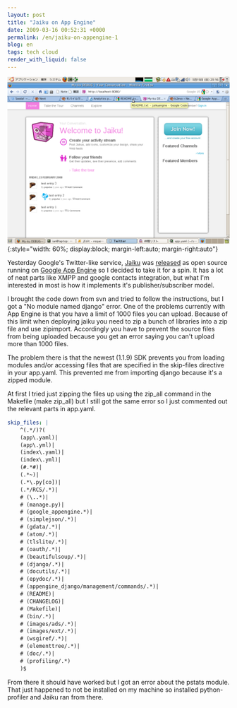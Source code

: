 ```yaml
---
layout: post
title: "Jaiku on App Engine"
date: 2009-03-16 00:52:31 +0000
permalink: /en/jaiku-on-appengine-1
blog: en
tags: tech cloud
render_with_liquid: false
---
```


![](/assets/images/516/jaiku.png){:style="width: 60%; display:block; margin-left:auto; margin-right:auto"}

Yesterday Google's Twitter-like service, [Jaiku](http://www.jaiku.com/) was
[released](http://code.google.com/p/jaikuengine/) as open source running on
[Google App Engine](http://code.google.com/appengine/) so I decided to take it
for a spin. It has a lot of neat parts like XMPP and google contacts
integration, but what I'm interested in most is how it implements it's
publisher/subscriber model.

I brought the code down from svn and tried to follow the instructions, but I
got a "No module named django" error. One of the problems currently with
App Engine is that you have a limit of 1000 files you can upload. Because of
this limit when deploying jaiku you need to zip a bunch of libraries into a zip
file and use zipimport. Accordingly you have to prevent the source files from
being uploaded because you get an error saying you can't upload more than 1000
files.

The problem there is that the newest (1.1.9) SDK prevents you from loading
modules and/or accessing files that are specified in the skip-files directive
in your app.yaml. This prevented me from importing django because it's a zipped
module.

At first I tried just zipping the files up using the zip_all command in the
Makefile (make zip_all) but I still got the same error so I just commented out
the relevant parts in app.yaml.

```yaml
skip_files: |
    ^(.*/)?(
    (app\.yaml)|
    (app\.yml)|
    (index\.yaml)|
    (index\.yml)|
    (#.*#)|
    (.*~)|
    (.*\.py[co])|
    (.*/RCS/.*)|
    # (\..*)|
    # (manage.py)|
    # (google_appengine.*)|
    # (simplejson/.*)|
    # (gdata/.*)|
    # (atom/.*)|
    # (tlslite/.*)|
    # (oauth/.*)|
    # (beautifulsoup/.*)|
    # (django/.*)|
    # (docutils/.*)|
    # (epydoc/.*)|
    # (appengine_django/management/commands/.*)|
    # (README)|
    # (CHANGELOG)|
    # (Makefile)|
    # (bin/.*)|
    # (images/ads/.*)|
    # (images/ext/.*)|
    # (wsgiref/.*)|
    # (elementtree/.*)|
    # (doc/.*)|
    # (profiling/.*)
    )$
```

From there it should have worked but I got an error about the pstats module.
That just happened to not be installed on my machine so installed
python-profiler and Jaiku ran from there.
